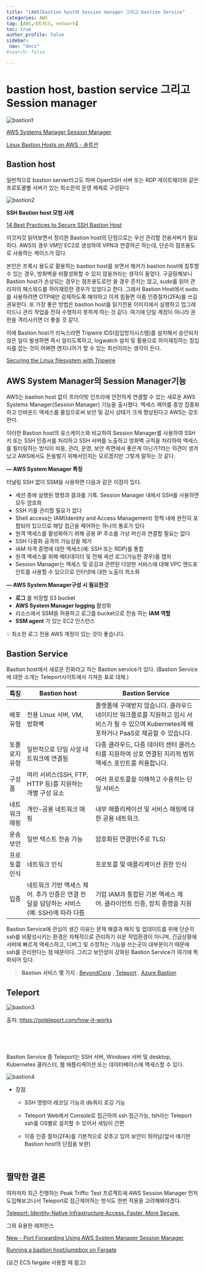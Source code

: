 ```yaml
---
title: "[AWS]bastion host와 Session manager 그리고 bastion Service"
categories: AWS
tag: [AWS,네트워크, network]
toc: true
author_profile: false
sidebar:
 nav: "docs"
#search: false

---
```


# **bastion host, bastion service 그리고 Session manager**

![bastion1](https://user-images.githubusercontent.com/75375944/208288367-737063e6-f2df-41ee-af57-ec3430de481f.png)

[AWS Systems Manager Session Manager](https://docs.aws.amazon.com/systems-manager/latest/userguide/session-manager.html)

[Linux Bastion Hosts on AWS - 솔루션](https://aws.amazon.com/ko/solutions/implementations/linux-bastion/)

## **Bastion host**

일반적으로 bastion server라고도 하며 OpenSSH 서버 또는 RDP 게이트웨이와 같은 프로토콜별 서버가 있는 최소한의 운영 체제로 구성된다.

![bastion2](https://user-images.githubusercontent.com/75375944/208288369-f877f800-a265-42a0-86a8-c46fc1872095.png)

**SSH Bastion host 모범 사례**

[14 Best Practices to Secure SSH Bastion Host](https://goteleport.com/blog/security-hardening-ssh-bastion-best-practices/)

이것저것 읽어보면서 정리한 Bastion host의 단점으로는 우선 관리할 전용서버가 필요하다. AWS의 경우 VM인 EC2로 생성하여 VPN과 연결하곤 하는데, 단순히 점프용도로 사용하는 케이스가 많다. 

본인은 프록시 용도로 활용하는 bastion host를 보면서 해커가 bastion host에 침투할 수 있는 경우, 방화벽을 비활성화할 수 있지 않을까라는 생각이 들었다. 구글링해보니 Bastion host가 손상되는 경우는 점프용도로만 쓸 경우 흔치는 않고, sudo를 읽어 관리자의 패스워드를 하이재킹한 경우가 있었다고 한다. 그래서 Bastion Host에서 sudo를 사용하려면 OTP에만 강제하도록 해야하고 이게 힘들면 이중 인증절차(2FA)를 쓰길 권유한다. 또 가장 좋은 방법은 bastion host를 읽기전용 이미지에서 실행하고 업그레이드나 관리 작업을 전혀 수행하지 못하게 하는 것 같다. 여기에 단일 계정이 아니라 권한을 격리시키면 더 좋을 것 같다.

이에 Bastion host가 리눅스라면 Tripwire IDS(침입방지시스템)를 설치해서 승인되지않은 일이 발생하면 즉시 알리도록하고, logwatch 설치 및 활용으로 하이재킹하는 침입자를 잡는 것이 어쩌면 엔지니어가 할 수 있는 최선이라는 생각이 든다.

[Securing the Linux filesystem with Tripwire](https://opensource.com/article/18/1/securing-linux-filesystem-tripwire)

## AWS System Manager의 Session Manager기능

AWS는 bastion host 없이 프라이빗 인프라에 안전하게 연결할 수 있는 새로운 AWS Systems Manager(Session Manager) 기능을 출시했다. 액세스 제어를 중앙 집중화하고 인바운드 액세스를 줄임으로써 보안 및 감사 상태가 크게 향상된다고 AWS는 강조한다.

이러한 Bastion host의 유스케이스와 비교하여 Session Manager를 사용하여 SSH 키 또는 SSH 인증서를 처리하고 SSH 서버를 노출하고 방화벽 규칙을 처리하여 액세스를 필터링하는 방식이 비용, 관리, 운영, 보안 측면에서 좋은게 아닌가?라는 의견이 생겨났고 AWS에서도 돈을벌기 위해서인지는 모르겠지만 그렇게 말하는 것 같다.

**— AWS System Manager 특징**

터널링 SSH 없이 SSM을 사용하면 다음과 같은 이점이 있다.

- 세션 중에 실행된 명령과 결과를 기록. Session Manager 내에서 SSH를 사용하면 모두 암호화
- SSH 키를 관리할 필요가 없다
- Shell access는 IAM(Identity and Access Management) 정책 내에 완전히 포함되어 있으므로 해당 접근을 제어하는 하나의 통로가 있다
- 원격 액세스를 활성화하기 위해 공용 IP 주소를 가상 머신과 연결할 필요는 없다
- SSH 다중화 공격의 가능성을 제거
- IAM 자격 증명에 대한 액세스(예: SSH 또는 RDP)를 통합
- 원격 액세스를 위해 메타데이터 및 전체 세션 로그(가능한 경우)를 캡처
- Session Manager는 액세스 및 로깅과 관련된 다양한 서비스에 대해 VPC 엔드포인트를 사용할 수 있으므로 인터넷에 대한 노출이 최소화

**— AWS System Manager구성 시 필요한것**

- **로그** 를 저장할 S3 bucket
- **AWS System Manager logging** 활성화
- 리소스에서 SSM을 허용하고 로그를 bucket으로 전송 하는 **IAM 역할**
- **SSM agent** 가 있는 EC2 인스턴스

<aside>
💡 최소한 로그 전용 AWS 계정이 있는 것이 좋습니다.

</aside>

## Bastion Service

Bastion host에서 새로운 진화라고 하는 Bastion service가 있다. (Bastion Service에 대한 소개는 Teleport사이트에서 가져온 표로 대체.)

| 특징      | Bastion host                                          | Bastion Service                                                                          |
| ------- | ----------------------------------------------------- | ---------------------------------------------------------------------------------------- |
| 배포 유형   | 전용 Linux 서버, VM, 방화벽                                  | 플랫폼에 구애받지 않습니다. 클라우드 네이티브 워크플로를 지원하고 임시 서비스가 될 수 있으며 Kubernetes에 배포하거나 PaaS로 제공할 수 있습니다. |
| 토폴로지 유형 | 일반적으로 단일 사설 네트워크에 연결됨                                 | 다중 클라우드, 다중 데이터 센터 클러스터를 지원하여 상호 연결된 지리적 범위 액세스 포인트를 허용합니다.                              |
| 구성품     | 여러 서비스(SSH, FTP, HTTP 등)를 지원하는 개별 구성 요소               | 여러 프로토콜을 이해하고 수용하는 단일 서비스                                                                |
| 네트워크 매핑 | 개인-공용 네트워크 매핑                                         | 내부 애플리케이션 및 서비스 매핑에 대한 공용 네트워크.                                                          |
| 운송 보안   | 일반 텍스트 전송 가능                                          | 암호화된 연결만(주로 TLS)                                                                         |
| 프로토콜 인식 | 네트워크 인식                                               | 프로토콜 및 애플리케이션 권한 인식                                                                      |
| 입증      | 네트워크 기반 액세스 제어. 추가 인증은 연결 전달을 담당하는 서비스(예: SSH)에 따라 다름 | 기업 IAM과 통합된 기본 액세스 제어. 클라이언트 인증, 장치 증명을 지원                                               |

Bastion Service에 관심이 생긴 이유는 문제 해결과 패치 및 업데이트를 위해 단순히 ssh를 비활성시키는 환경은 자체적으로 관리하기 쉬운 작업환경이 아니며, 긴급상황에 서버에 빠르게 액세스하고, 디버그 및 수정하는 기능을 쓰는곳이 대부분이기 때문에 ssh를 관리한다는 점 때문이다. 그리고 보안성이 강화된 Bastion Service가 여기에 특화되어 있다.

> **Bastion 서비스 몇 가지** : [BeyondCorp](https://cloud.google.com/beyondcorp) , [Teleport](https://goteleport.com/how-it-works/) , [Azure Bastion](https://docs.microsoft.com/en-us/azure/bastion/bastion-overview)

## **Teleport**

![bastion3](https://user-images.githubusercontent.com/75375944/208288372-158c7629-8c57-4605-b238-170762f770b5.png)

출처: https://goteleport.com/how-it-works

    

    

Bastion Service 중 Teleport는 SSH 서버, Windows 서버 및 desktop, Kubernetes 클러스터, 웹 애플리케이션 또는 데이터베이스에 액세스할 수 있다.

![bastion4](https://user-images.githubusercontent.com/75375944/208288376-09c559d4-8e26-4055-a46d-edc0ac53fd4c.png)

- 장점
  
  - SSH 명령어 레코딩 기능과 db쿼리 로깅 기능
  
  - Teleport Web에서 Console로 접근하여 ssh 접근가능, tsh라는 Teleport ssh를 OS별로 설치할 수 있어서 세팅이 간편
  
  - 이중 인증 절차(2FA)를 기본적으로 갖추고 있어 보안이 뛰어남(앞서 얘기한 Bastion host의 단점을 보완)

    

## 짤막한 결론

여차저차 최근 진행하는 Peak Triffic Test 프로젝트에 AWS Session Manager 먼저 도입해보고나서 Teleport로 접근제어하는 방식도 한번 적용을 고려해봐야겠다.

[Teleport: Identity-Native Infrastructure Access. Faster. More Secure.](https://goteleport.com/)

그외 유용한 레퍼런스

[New - Port Forwarding Using AWS System Manager Session Manager ](https://aws.amazon.com/ko/blogs/aws/new-port-forwarding-using-aws-system-manager-sessions-manager/)

[Running a bastion host/jumpbox on Fargate](https://blog.deleu.dev/running-a-bastion-host-on-fargate/)

(요건 ECS fargate 사용할 때 참고)
